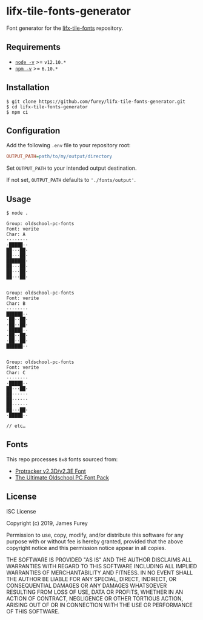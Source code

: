 # lifx-tile-fonts-generator

Font generator for the [lifx-tile-fonts](https://github.com/furey/lifx-tile-fonts) repository.

## Requirements

- [`node -v`](https://nodejs.org/en/download/current/) >= `v12.10.*`
- [`npm -v`](https://www.npmjs.com/get-npm) >= `6.10.*`

## Installation

```console
$ git clone https://github.com/furey/lifx-tile-fonts-generator.git
$ cd lifx-tile-fonts-generator
$ npm ci
```

## Configuration

Add the following `.env` file to your repository root:

```ini
OUTPUT_PATH=path/to/my/output/directory
```

Set `OUTPUT_PATH` to your intended output destination.

If not set, `OUTPUT_PATH` defaults to `'./fonts/output'`.

## Usage

```console
$ node .

Group: oldschool-pc-fonts
Font: verite
Char: A
········
·█████··
██···██·
██···██·
███████·
██···██·
██···██·
██···██·


Group: oldschool-pc-fonts
Font: verite
Char: B
········
██████··
·██··██·
·██··██·
·█████··
·██··██·
·██··██·
██████··


Group: oldschool-pc-fonts
Font: verite
Char: C
········
·█████··
██···██·
██······
██······
██······
██···██·
·█████··

// etc…
```

## Fonts

This repo processes `8x8` fonts sourced from:

- [Protracker v2.3D/v2.3E Font](https://github.com/echolevel/protracker-font)
- [The Ultimate Oldschool PC Font Pack](https://int10h.org/oldschool-pc-fonts/)

## License

ISC License

Copyright (c) 2019, James Furey

Permission to use, copy, modify, and/or distribute this software for any
purpose with or without fee is hereby granted, provided that the above
copyright notice and this permission notice appear in all copies.

THE SOFTWARE IS PROVIDED "AS IS" AND THE AUTHOR DISCLAIMS ALL WARRANTIES
WITH REGARD TO THIS SOFTWARE INCLUDING ALL IMPLIED WARRANTIES OF
MERCHANTABILITY AND FITNESS. IN NO EVENT SHALL THE AUTHOR BE LIABLE FOR
ANY SPECIAL, DIRECT, INDIRECT, OR CONSEQUENTIAL DAMAGES OR ANY DAMAGES
WHATSOEVER RESULTING FROM LOSS OF USE, DATA OR PROFITS, WHETHER IN AN
ACTION OF CONTRACT, NEGLIGENCE OR OTHER TORTIOUS ACTION, ARISING OUT OF
OR IN CONNECTION WITH THE USE OR PERFORMANCE OF THIS SOFTWARE.
